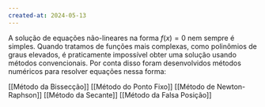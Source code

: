 ```yaml
---
created-at: 2024-05-13
---
```


A solução de equações não-lineares na forma $f(x) = 0$ nem sempre é simples. Quando tratamos de funções mais complexas, como polinômios de graus elevados, é praticamente impossível obter uma solução usando métodos convencionais. Por conta disso foram desenvolvidos métodos numéricos para resolver equações nessa forma: 

[[Método da Bissecção]]
[[Método do Ponto Fixo]]
[[Método de Newton-Raphson]]
[[Método da Secante]]
[[Método da Falsa Posição]]